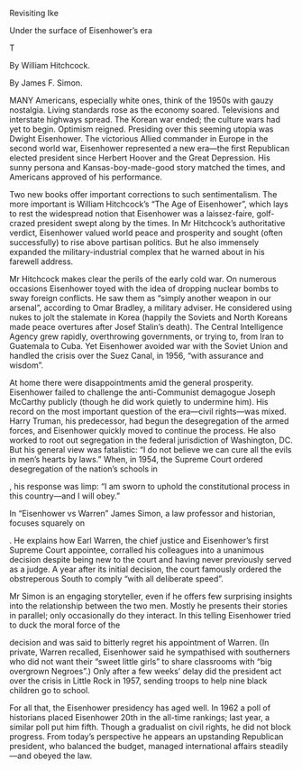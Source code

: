 Revisiting Ike

Under the surface of Eisenhower’s era

T

 By William Hitchcock. 

 By James F. Simon. 

MANY Americans, especially white ones, think of the 1950s with gauzy nostalgia. Living standards rose as the economy soared. Televisions and interstate highways spread. The Korean war ended; the culture wars had yet to begin. Optimism reigned. Presiding over this seeming utopia was Dwight Eisenhower. The victorious Allied commander in Europe in the second world war, Eisenhower represented a new era—the first Republican elected president since Herbert Hoover and the Great Depression. His sunny persona and Kansas-boy-made-good story matched the times, and Americans approved of his performance.

Two new books offer important corrections to such sentimentalism. The more important is William Hitchcock’s “The Age of Eisenhower”, which lays to rest the widespread notion that Eisenhower was a laissez-faire, golf-crazed president swept along by the times. In Mr Hitchcock’s authoritative verdict, Eisenhower valued world peace and prosperity and sought (often successfully) to rise above partisan politics. But he also immensely expanded the military-industrial complex that he warned about in his farewell address.

Mr Hitchcock makes clear the perils of the early cold war. On numerous occasions Eisenhower toyed with the idea of dropping nuclear bombs to sway foreign conflicts. He saw them as “simply another weapon in our arsenal”, according to Omar Bradley, a military adviser. He considered using nukes to jolt the stalemate in Korea (happily the Soviets and North Koreans made peace overtures after Josef Stalin’s death). The Central Intelligence Agency grew rapidly, overthrowing governments, or trying to, from Iran to Guatemala to Cuba. Yet Eisenhower avoided war with the Soviet Union and handled the crisis over the Suez Canal, in 1956, “with assurance and wisdom”.

At home there were disappointments amid the general prosperity. Eisenhower failed to challenge the anti-Communist demagogue Joseph McCarthy publicly (though he did work quietly to undermine him). His record on the most important question of the era—civil rights—was mixed. Harry Truman, his predecessor, had begun the desegregation of the armed forces, and Eisenhower quickly moved to continue the process. He also worked to root out segregation in the federal jurisdiction of Washington, DC. But his general view was fatalistic: “I do not believe we can cure all the evils in men’s hearts by laws.” When, in 1954, the Supreme Court ordered desegregation of the nation’s schools in 

, his response was limp: “I am sworn to uphold the constitutional process in this country—and I will obey.”

In “Eisenhower vs Warren” James Simon, a law professor and historian, focuses squarely on 

. He explains how Earl Warren, the chief justice and Eisenhower’s first Supreme Court appointee, corralled his colleagues into a unanimous decision despite being new to the court and having never previously served as a judge. A year after its initial decision, the court famously ordered the obstreperous South to comply “with all deliberate speed”.

Mr Simon is an engaging storyteller, even if he offers few surprising insights into the relationship between the two men. Mostly he presents their stories in parallel; only occasionally do they interact. In this telling Eisenhower tried to duck the moral force of the 

 decision and was said to bitterly regret his appointment of Warren. (In private, Warren recalled, Eisenhower said he sympathised with southerners who did not want their “sweet little girls” to share classrooms with “big overgrown Negroes”.) Only after a few weeks’ delay did the president act over the crisis in Little Rock in 1957, sending troops to help nine black children go to school.

For all that, the Eisenhower presidency has aged well. In 1962 a poll of historians placed Eisenhower 20th in the all-time rankings; last year, a similar poll put him fifth. Though a gradualist on civil rights, he did not block progress. From today’s perspective he appears an upstanding Republican president, who balanced the budget, managed international affairs steadily—and obeyed the law.